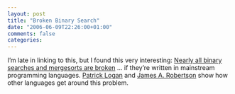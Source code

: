 ```yaml
---
layout: post
title: "Broken Binary Search"
date: "2006-06-09T22:26:00+01:00"
comments: false
categories: 
---
```


<p>I&#8217;m late in linking to this, but I found this very interesting: <a href="http://googleresearch.blogspot.com/2006/06/extra-extra-read-all-about-it-nearly.html">Nearly all binary searches and mergesorts are broken</a> &#8230; if they&#8217;re written in mainstream programming languages. <a href="http://patricklogan.blogspot.com/2006/06/integers.html">Patrick Logan</a> and <a href="http://www.cincomsmalltalk.com/blog/blogView?showComments=true&amp;entry=3327122128">James A. Robertson</a> show how other languages get around this problem.</p>


